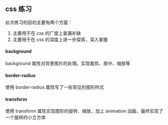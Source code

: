 ## css 练习

此次练习的目的主要有两个方面：
1. 主要用于在 css 的广度上查漏补缺
1. 主要用于在 css 的深度上进一步探索，深入掌握

#### background

background 属性对背景图片的处理。实现裁剪、居中、缩放等

#### border-radius

使用 border-radius 属性写了一些常见的图形样式

#### transform

使用 transform 属性实现图形的旋转、缩放，加上 animation 动画，最终实现了一个旋转的小立方体

